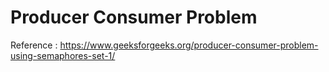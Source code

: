 # Producer Consumer Problem

Reference : https://www.geeksforgeeks.org/producer-consumer-problem-using-semaphores-set-1/